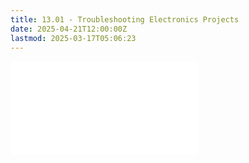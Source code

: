 ```yaml
---
title: 13.01 - Troubleshooting Electronics Projects
date: 2025-04-21T12:00:00Z
lastmod: 2025-03-17T05:06:23
---
```


![Link to included file content](../../../../electronics/troubleshooting-electronics-projects.md)
